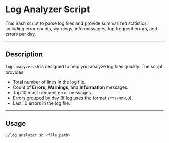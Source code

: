 # Log Analyzer Script

This Bash script to parse log files and provide summarized statistics including error counts, warnings, info messages, top frequent errors, and errors per day.

---

## Description

`log_analyzer.sh` is designed to help you analyze log files quickly. The script provides:

- Total number of lines in the log file.
- Count of **Errors**, **Warnings**, and **Information** messages.
- Top 10 most frequent error messages.
- Errors grouped by day (if log uses the format `YYYY-MM-DD`).
- Last 10 errors in the log file.

---

## Usage

```bash
./log_analyzer.sh <file_path>
